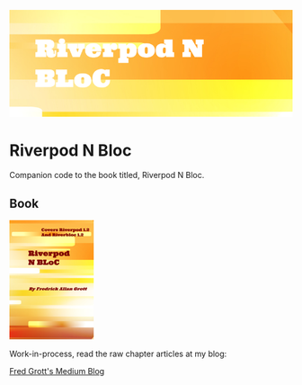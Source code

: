 ![riverpod n bloc](./media/repo-image-header.png)

# Riverpod N Bloc

Companion code to the book titled, Riverpod N Bloc.

## Book

![book](./media/riverpod-n-bloc-small.png)

Work-in-process, read the raw chapter articles at my blog:

[Fred Grott's Medium Blog](https://fredgrott.medium.com)

